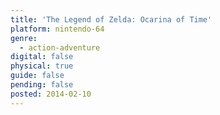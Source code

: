 ```yaml
---
title: 'The Legend of Zelda: Ocarina of Time'
platform: nintendo-64
genre:
  - action-adventure
digital: false
physical: true
guide: false
pending: false
posted: 2014-02-10
---
```

